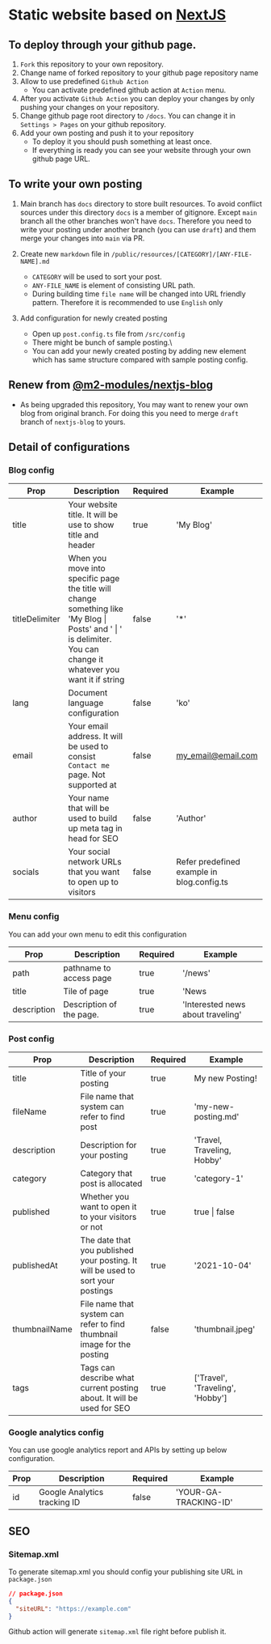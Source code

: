 # Static website based on [NextJS](https://nextjs.org)

## To deploy through your github page.

1. `Fork` this repository to your own repository.
1. Change name of forked repository to your github page repository name
1. Allow to use predefined `Github Action`
   - You can activate predefined github action at `Action` menu.
1. After you activate `Github Action` you can deploy your changes by only pushing your changes on your repository.
1. Change github page root directory to `/docs`. You can change it in `Settings > Pages` on your github repository.
1. Add your own posting and push it to your repository
   - To deploy it you should push something at least once.
   - If everything is ready you can see your website through your own github page URL.

## To write your own posting

1. Main branch has `docs` directory to store built resources. To avoid conflict sources under this directory `docs` is a member of gitignore. Except `main` branch all the other branches won't have `docs`. Therefore you need to write your posting under another branch (you can use `draft`) and them merge your changes into `main` via PR.

1. Create new `markdown` file in `/public/resources/[CATEGORY]/[ANY-FILE-NAME].md`

   - `CATEGORY` will be used to sort your post.
   - `ANY-FILE_NAME` is element of consisting URL path.
   - During building time `file name` will be changed into URL friendly pattern. Therefore it is recommended to use `English` only

1. Add configuration for newly created posting
   - Open up `post.config.ts` file from `/src/config`
   - There might be bunch of sample posting.\
   - You can add your newly created posting by adding new element which has same structure compared with sample posting config.

## Renew from [@m2-modules/nextjs-blog](https://github.com/m2-modules/nextjs-blog)

- As being upgraded this repository, You may want to renew your own blog from original branch.
  For doing this you need to merge `draft` branch of `nextjs-blog` to yours.

## Detail of configurations

### Blog config

| Prop           | Description                                                                                                                                                        | Required | Example                                    |
| -------------- | ------------------------------------------------------------------------------------------------------------------------------------------------------------------ | -------- | ------------------------------------------ |
| title          | Your website title. It will be use to show title and header                                                                                                        | true     | 'My Blog'                                  |
| titleDelimiter | When you move into specific page the title will change something like 'My Blog \| Posts' and ' \| ' is delimiter. You can change it whatever you want it if string | false    | '\*'                                       |
| lang           | Document language configuration                                                                                                                                    | false    | 'ko'                                       |
| email          | Your email address. It will be used to consist `Contact me` page. Not supported at                                                                                 | false    | my_email@email.com                         |
| author         | Your name that will be used to build up meta tag in head for SEO                                                                                                   | false    | 'Author'                                   |
| socials        | Your social network URLs that you want to open up to visitors                                                                                                      | false    | Refer predefined example in blog.config.ts |

### Menu config

You can add your own menu to edit this configuration

| Prop        | Description              | Required | Example                           |
| ----------- | ------------------------ | -------- | --------------------------------- |
| path        | pathname to access page  | true     | '/news'                           |
| title       | Tile of page             | true     | 'News                             |
| description | Description of the page. | true     | 'Interested news about traveling' |

### Post config

| Prop          | Description                                                                     | Required | Example                          |
| ------------- | ------------------------------------------------------------------------------- | -------- | -------------------------------- |
| title         | Title of your posting                                                           | true     | My new Posting!                  |
| fileName      | File name that system can refer to find post                                    | true     | 'my-new-posting.md'              |
| description   | Description for your posting                                                    | true     | 'Travel, Traveling, Hobby'       |
| category      | Category that post is allocated                                                 | true     | 'category-1'                     |
| published     | Whether you want to open it to your visitors or not                             | true     | true \| false                    |
| publishedAt   | The date that you published your posting. It will be used to sort your postings | true     | '2021-10-04'                     |
| thumbnailName | File name that system can refer to find thumbnail image for the posting         | false    | 'thumbnail.jpeg'                 |
| tags          | Tags can describe what current posting about. It will be used for SEO           | true     | ['Travel', 'Traveling', 'Hobby'] |

### Google analytics config

You can use google analytics report and APIs by setting up below configuration.

| Prop | Description                  | Required | Example               |
| ---- | ---------------------------- | -------- | --------------------- |
| id   | Google Analytics tracking ID | false    | 'YOUR-GA-TRACKING-ID' |

## SEO

### Sitemap.xml

To generate sitemap.xml you should config your publishing site URL in `package.json`

```json
// package.json
{
  "siteURL": "https://example.com"
}
```

Github action will generate `sitemap.xml` file right before publish it.
